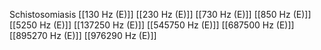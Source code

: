 Schistosomiasis
[[130 Hz (E)]]
[[230 Hz (E)]]
[[730 Hz (E)]]
[[850 Hz (E)]]
[[5250 Hz (E)]]
[[137250 Hz (E)]]
[[545750 Hz (E)]]
[[687500 Hz (E)]]
[[895270 Hz (E)]]
[[976290 Hz (E)]]